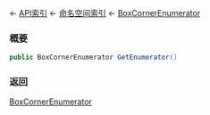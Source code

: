 ← [API索引](Api-Index) ← [命名空间索引](Namespace-Index) ← [BoxCornerEnumerator](VRageMath.BoxCornerEnumerator)

### 概要

```csharp
public BoxCornerEnumerator GetEnumerator()
```

### 返回

[BoxCornerEnumerator](VRageMath.BoxCornerEnumerator)

